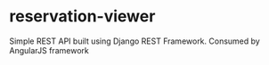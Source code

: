 reservation-viewer
==================

Simple REST API built using Django REST Framework. Consumed by AngularJS framework
